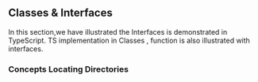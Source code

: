 ## Classes & Interfaces

In this section,we have illustrated the Interfaces is demonstrated in TypeScript.
TS implementation in Classes , function is also illustrated with interfaces.

### Concepts Locating Directories
